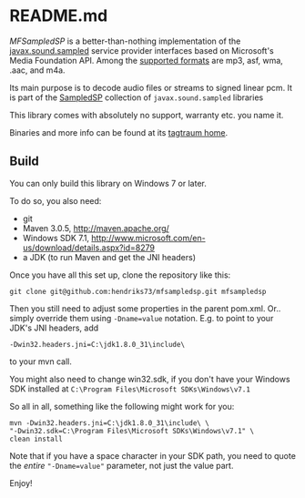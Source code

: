 README.md
=========

*MFSampledSP* is a better-than-nothing implementation of the
[javax.sound.sampled](http://docs.oracle.com/javase/8/docs/api/javax/sound/sampled/spi/package-summary.html)
service provider interfaces based on Microsoft's Media Foundation API.
Among the [supported formats](https://msdn.microsoft.com/en-us/library/windows/desktop/dd757927(v=vs.85).aspx)
are mp3, asf, wma, .aac, and m4a.

Its main purpose is to decode audio files or streams to signed linear pcm.
It is part of the [SampledSP](http://www.tagtraum.com/sampledsp.html)
collection of `javax.sound.sampled` libraries

This library comes with absolutely no support, warranty etc. you name it.

Binaries and more info can be found at its [tagtraum home](http://www.tagtraum.com/mfsampledsp/).

Build
-----

You can only build this library on Windows 7 or later.

To do so, you also need:

- git
- Maven 3.0.5, http://maven.apache.org/
- Windows SDK 7.1, http://www.microsoft.com/en-us/download/details.aspx?id=8279
- a JDK (to run Maven and get the JNI headers)

Once you have all this set up, clone the repository like this:

    git clone git@github.com:hendriks73/mfsampledsp.git mfsampledsp

Then you still need to adjust some properties in the parent pom.xml.
Or.. simply override them using `-Dname=value` notation. E.g. to point to your
JDK's JNI headers, add

    -Dwin32.headers.jni=C:\jdk1.8.0_31\include\

to your mvn call.

You might also need to change win32.sdk, if you don't have your Windows SDK
installed at `C:\Program Files\Microsoft SDKs\Windows\v7.1`

So all in all, something like the following might work for you:

    mvn -Dwin32.headers.jni=C:\jdk1.8.0_31\include\ \
    "-Dwin32.sdk=C:\Program Files\Microsoft SDKs\Windows\v7.1" \
    clean install

Note that if you have a space character in your SDK path, you need to quote the *entire*
`"-Dname=value"` parameter, not just the value part.

Enjoy!
